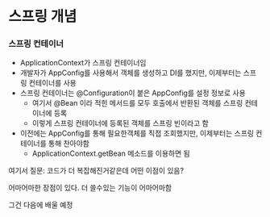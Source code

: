# 스프링 개념



### 스프링 컨테이너

* ApplicationContext가 스프링 컨테이너임
* 개발자가 AppConfig를 사용해서 객체를 생성하고 DI를 했지만, 이제부터는 스프링 컨테이너를 사용
* 스프링 컨테이너는 @Configuration이 붙은 AppConfig를 설정 정보로 사용
  * 여기서 @Bean 이라 적힌 메서드를 모두 호출에서 반환된 객체를 스프링 컨테이너에 등록
  * 이렇게 스프링 컨테이너에 등록된 객체를 스프링 빈이라고 함
* 이전에는 AppConfig를 통해 필요한객체를 직접 조회했지만, 이제부터는 스프링 컨테이너를 통해 찬아야함
  * ApplicationContext.getBean 메소드를 이용하면 됨




여기서 질문: 코드가 더 복잡해진거같은데 어떤 이점이 있음?

어마어마한 장점이 있다.
더 쓸수있는 기능이 어마어마함

그건 다음에 배울 예정